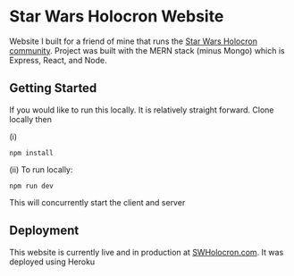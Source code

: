 # Star Wars Holocron Website

Website I built for a friend of mine that runs the [Star Wars Holocron community](https://twitter.com/sw_holocron).
Project was built with the MERN stack (minus Mongo) which is Express, React, and Node. 

## Getting Started
If you would like to run this locally. It is relatively straight forward. Clone locally then

(i)
```
npm install
```

(ii) To run locally: 
```
npm run dev 
```
This will concurrently start the client and server

## Deployment

This website is currently live and in production at [SWHolocron.com](https://swholocron.com). 
It was deployed using Heroku 
